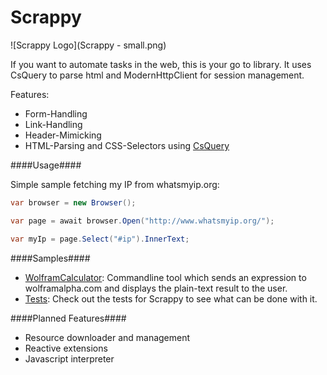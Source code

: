 


Scrappy
=======

![Scrappy Logo](Scrappy - small.png)

If you want to automate tasks in the web, this is your go to library. It uses CsQuery to parse html and ModernHttpClient for session management. 

Features:

* Form-Handling
* Link-Handling
* Header-Mimicking
* HTML-Parsing and CSS-Selectors using [CsQuery][1]

####Usage####

Simple sample fetching my IP from whatsmyip.org:
```csharp
var browser = new Browser();

var page = await browser.Open("http://www.whatsmyip.org/");

var myIp = page.Select("#ip").InnerText;

```


####Samples####

* [WolframCalculator][s1]: Commandline tool which sends an expression to wolframalpha.com and displays the plain-text result to the user.
* [Tests][s2]: Check out the tests for Scrappy to see what can be done with it. 


####Planned Features####

* Resource downloader and management
* Reactive extensions
* Javascript interpreter


[1]: https://github.com/jamietre/CsQuery

[s1]: https://github.com/Manuel-S/Scrappy/blob/master/Samples/WolframSample/Program.cs
[s2]: https://github.com/Manuel-S/Scrappy/blob/master/ScrappyTest/
